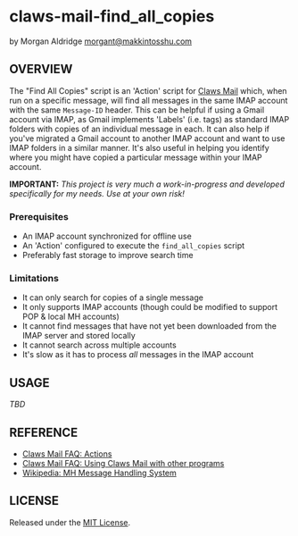 # claws-mail-find_all_copies
by Morgan Aldridge <morgant@makkintosshu.com>

## OVERVIEW

The "Find All Copies" script is an 'Action' script for [Claws Mail](https://claws-mail.org/) which, when run on a specific message, will find all messages in the same IMAP account with the same `Message-ID` header. This can be helpful if using a Gmail account via IMAP, as Gmail implements 'Labels' (i.e. tags) as standard IMAP folders with copies of an individual message in each. It can also help if you've migrated a Gmail account to another IMAP account and want to use IMAP folders in a similar manner. It's also useful in helping you identify where you might have copied a particular message within your IMAP account.

**IMPORTANT:** _This project is very much a work-in-progress and developed specifically for my needs. Use at your own risk!_

### Prerequisites

* An IMAP account synchronized for offline use
* An 'Action' configured to execute the `find_all_copies` script
* Preferably fast storage to improve search time

### Limitations

* It can only search for copies of a single message
* It only supports IMAP accounts (though could be modified to support POP & local MH accounts)
* It cannot find messages that have not yet been downloaded from the IMAP server and stored locally
* It cannot search across multiple accounts
* It's slow as it has to process _all_ messages in the IMAP account

## USAGE

_TBD_

## REFERENCE

* [Claws Mail FAQ: Actions](https://claws-mail.org/faq/index.php/Actions)
* [Claws Mail FAQ: Using Claws Mail with other programs](https://claws-mail.org/faq/index.php/Using_Claws_Mail_with_other_programs)
* [Wikipedia: MH Message Handling System](https://en.wikipedia.org/wiki/MH_Message_Handling_System)

## LICENSE

Released under the [MIT License](LICENSE).
